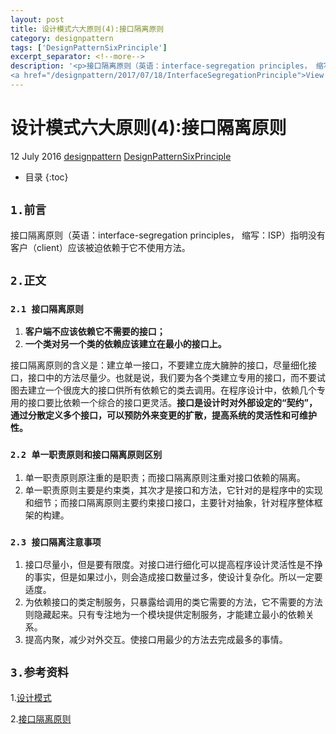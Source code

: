 ```yaml
---
layout: post
title: 设计模式六大原则(4):接口隔离原则
category: designpattern
tags: ['DesignPatternSixPrinciple']
excerpt_separator: <!--more-->
description: '<p>接口隔离原则（英语：interface-segregation principles， 缩写：ISP）指明没有客户（client）应该被迫依赖于它不使用方法。</p>
<a href="/designpattern/2017/07/18/InterfaceSegregationPrinciple">View Detail<i class="fa fa-angle-right"></i></a>'
---
```

<!--more-->
<div class="article-wrap">
    <h1 id="t1" class="article-title">设计模式六大原则(4):接口隔离原则</h1><!--标题-->
    <p class="article-attrs">
        <span><i class="fa fa-clock-o"></i>12 July 2016</span>
        <span><i class="fa fa-book"></i><a href="/categories/designpattern">designpattern</a></span><!--分类-->
        <span><i class="fa fa-tags"></i><a href="/tags/DesignPatternSixPrinciple"> DesignPatternSixPrinciple</a></span><!--标签-->
    </p>
 </div>
 
 * 目录
 {:toc}

##  `1.前言`

接口隔离原则（英语：interface-segregation principles， 缩写：ISP）指明没有客户（client）应该被迫依赖于它不使用方法。

##  `2.正文`
### `2.1 接口隔离原则`

1. **客户端不应该依赖它不需要的接口；**
2. **一个类对另一个类的依赖应该建立在最小的接口上。**

 接口隔离原则的含义是：建立单一接口，不要建立庞大臃肿的接口，尽量细化接口，接口中的方法尽量少。也就是说，我们要为各个类建立专用的接口，而不要试图去建立一个很庞大的接口供所有依赖它的类去调用。在程序设计中，依赖几个专用的接口要比依赖一个综合的接口更灵活。**接口是设计时对外部设定的“契约”，通过分散定义多个接口，可以预防外来变更的扩散，提高系统的灵活性和可维护性。**

### `2.2 单一职责原则和接口隔离原则区别`

1. 单一职责原则原注重的是职责；而接口隔离原则注重对接口依赖的隔离。
2. 单一职责原则主要是约束类，其次才是接口和方法，它针对的是程序中的实现和细节；而接口隔离原则主要约束接口接口，主要针对抽象，针对程序整体框架的构建。

### `2.3 接口隔离注意事项`

1. 接口尽量小，但是要有限度。对接口进行细化可以提高程序设计灵活性是不挣的事实，但是如果过小，则会造成接口数量过多，使设计复杂化。所以一定要适度。
2. 为依赖接口的类定制服务，只暴露给调用的类它需要的方法，它不需要的方法则隐藏起来。只有专注地为一个模块提供定制服务，才能建立最小的依赖关系。
3. 提高内聚，减少对外交互。使接口用最少的方法去完成最多的事情。
  
## `3.参考资料`

1.[设计模式](http://design-patterns.readthedocs.io/zh_CN/latest/read_uml.html "Title")

2.[接口隔离原则](https://zh.wikipedia.org/wiki/%E6%8E%A5%E5%8F%A3%E9%9A%94%E7%A6%BB%E5%8E%9F%E5%88%99 "Title")








